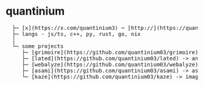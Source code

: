 # quantinium
<pre>
  ├─ [x](https://x.com/quantinium3) ─ [http://](https://quantinium.dev)
  ├─ langs - js/ts, c++, py, rust, go, nix
  │ 
  └─ some projects
     ├─ [grimoire](https://github.com/quantinium03/grimoire) -> a minimal static site generator
     ├─ [lated](https://github.com/quantinium03/lated) -> an online latex editor
     ├─ [webalyze](https://github.com/quantinium03/webalyze) -> website analyser that scrapes data from any website and transforms it according to user prompt.
     ├─ [asami](https://github.com/quantinium03/asami) -> ascii image generator
     └─ [kaze](https://github.com/quantinium03/kaze) -> image editor
</pre>
